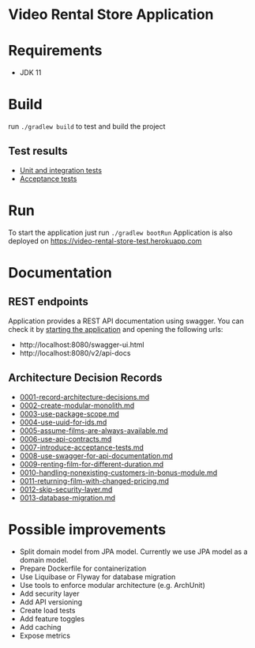 Video Rental Store Application
==============

# Requirements

- JDK 11

# Build

run `./gradlew build` to test and build the project

## Test results

- [Unit and integration tests](build/reports/tests/test/index.html)
- [Acceptance tests](build/reports/cucumber/cucumber-html-reports/overview-features.html)

# Run

To start the application just run `./gradlew bootRun`
Application is also deployed on https://video-rental-store-test.herokuapp.com

# Documentation

## REST endpoints

Application provides a REST API documentation using swagger.
You can check it by [starting the application](#run) and opening the following urls:

- http://localhost:8080/swagger-ui.html
- http://localhost:8080/v2/api-docs

## Architecture Decision Records

- [0001-record-architecture-decisions.md](docs/adr/0001-record-architecture-decisions.md)
- [0002-create-modular-monolith.md](docs/adr/0002-create-modular-monolith.md)
- [0003-use-package-scope.md](docs/adr/0003-use-package-scope.md)
- [0004-use-uuid-for-ids.md](docs/adr/0004-use-uuid-for-ids.md)
- [0005-assume-films-are-always-available.md](docs/adr/0005-assume-films-are-always-available.md)
- [0006-use-api-contracts.md](docs/adr/0006-use-api-contracts.md)
- [0007-introduce-acceptance-tests.md](docs/adr/0007-introduce-acceptance-tests.md)
- [0008-use-swagger-for-api-documentation.md](docs/adr/0008-use-swagger-for-api-documentation.md)
- [0009-renting-film-for-different-duration.md](docs/adr/0009-renting-film-for-different-duration.md)
- [0010-handling-nonexisting-customers-in-bonus-module.md](docs/adr/0010-handling-nonexisting-customers-in-bonus-module.md)
- [0011-returning-film-with-changed-pricing.md](docs/adr/0011-returning-film-with-changed-pricing.md)
- [0012-skip-security-layer.md](docs/adr/0012-skip-security-layer.md)
- [0013-database-migration.md](docs/adr/0013-database-migration.md)


# Possible improvements

- Split domain model from JPA model. Currently we use JPA model as a domain model.
- Prepare Dockerfile for containerization
- Use Liquibase or Flyway for database migration
- Use tools to enforce modular architecture (e.g. ArchUnit)
- Add security layer
- Add API versioning
- Create load tests
- Add feature toggles
- Add caching
- Expose metrics
